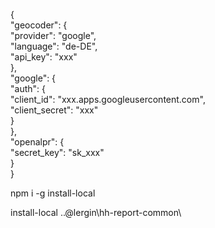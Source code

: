{                                                                                               
  "geocoder": {                                                                                 
    "provider": "google",                                                                       
    "language": "de-DE",                                                                        
    "api_key": "xxx"                                        
  },                                                                                            
  "google": {                                                                                   
    "auth": {                                                                                   
      "client_id": "xxx.apps.googleusercontent.com",  
      "client_secret": "xxx"                                               
    }                                                                                           
  },                                                                                            
  "openalpr": {                                                                                 
    "secret_key": "sk_xxx"                                                 
  }                                                                                             
} 

npm i -g install-local

install-local ..\@lergin\hh-report-common\